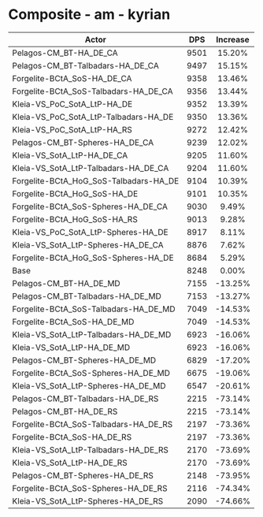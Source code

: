 # Composite - am - kyrian
| Actor | DPS | Increase |
|---|:---:|:---:|
|Pelagos-CM_BT-HA_DE_CA|9501|15.20%|
|Pelagos-CM_BT-Talbadars-HA_DE_CA|9497|15.15%|
|Forgelite-BCtA_SoS-HA_DE_CA|9358|13.46%|
|Forgelite-BCtA_SoS-Talbadars-HA_DE_CA|9356|13.44%|
|Kleia-VS_PoC_SotA_LtP-HA_DE|9352|13.39%|
|Kleia-VS_PoC_SotA_LtP-Talbadars-HA_DE|9350|13.36%|
|Kleia-VS_PoC_SotA_LtP-HA_RS|9272|12.42%|
|Pelagos-CM_BT-Spheres-HA_DE_CA|9239|12.02%|
|Kleia-VS_SotA_LtP-HA_DE_CA|9205|11.60%|
|Kleia-VS_SotA_LtP-Talbadars-HA_DE_CA|9204|11.60%|
|Forgelite-BCtA_HoG_SoS-Talbadars-HA_DE|9104|10.39%|
|Forgelite-BCtA_HoG_SoS-HA_DE|9101|10.35%|
|Forgelite-BCtA_SoS-Spheres-HA_DE_CA|9030|9.49%|
|Forgelite-BCtA_HoG_SoS-HA_RS|9013|9.28%|
|Kleia-VS_PoC_SotA_LtP-Spheres-HA_DE|8917|8.11%|
|Kleia-VS_SotA_LtP-Spheres-HA_DE_CA|8876|7.62%|
|Forgelite-BCtA_HoG_SoS-Spheres-HA_DE|8684|5.29%|
|Base|8248|0.00%|
|Pelagos-CM_BT-HA_DE_MD|7155|-13.25%|
|Pelagos-CM_BT-Talbadars-HA_DE_MD|7153|-13.27%|
|Forgelite-BCtA_SoS-Talbadars-HA_DE_MD|7049|-14.53%|
|Forgelite-BCtA_SoS-HA_DE_MD|7049|-14.53%|
|Kleia-VS_SotA_LtP-Talbadars-HA_DE_MD|6923|-16.06%|
|Kleia-VS_SotA_LtP-HA_DE_MD|6923|-16.06%|
|Pelagos-CM_BT-Spheres-HA_DE_MD|6829|-17.20%|
|Forgelite-BCtA_SoS-Spheres-HA_DE_MD|6675|-19.06%|
|Kleia-VS_SotA_LtP-Spheres-HA_DE_MD|6547|-20.61%|
|Pelagos-CM_BT-Talbadars-HA_DE_RS|2215|-73.14%|
|Pelagos-CM_BT-HA_DE_RS|2215|-73.14%|
|Forgelite-BCtA_SoS-Talbadars-HA_DE_RS|2197|-73.36%|
|Forgelite-BCtA_SoS-HA_DE_RS|2197|-73.36%|
|Kleia-VS_SotA_LtP-Talbadars-HA_DE_RS|2170|-73.69%|
|Kleia-VS_SotA_LtP-HA_DE_RS|2170|-73.69%|
|Pelagos-CM_BT-Spheres-HA_DE_RS|2148|-73.95%|
|Forgelite-BCtA_SoS-Spheres-HA_DE_RS|2116|-74.34%|
|Kleia-VS_SotA_LtP-Spheres-HA_DE_RS|2090|-74.66%|
